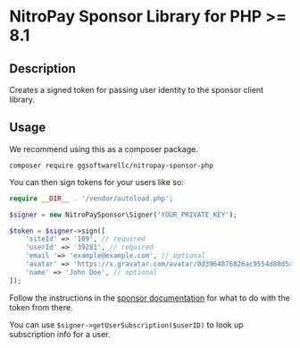 # NitroPay Sponsor Library for PHP >= 8.1

## Description

Creates a signed token for passing user identity to the sponsor client library.

## Usage

We recommend using this as a composer package.

`composer require ggsoftwarellc/nitropay-sponsor-php`

You can then sign tokens for your users like so:

```php
require __DIR__ . '/vendor/autoload.php';

$signer = new NitroPaySponsor\Signer('YOUR_PRIVATE_KEY');

$token = $signer->sign([
    'siteId' => '109', // required
    'userId' => '39281', // required
    'email '=> 'example@example.com', // optional
    'avatar' => 'https://s.gravatar.com/avatar/0d3964876826ac9554d88d5a51ea87a2?s=80', // optional
    'name' => 'John Doe', // optional
]);
```

Follow the instructions in the [sponsor documentation](https://docs.nitropay.com/en/collections/2098552-sponsor) for what to do with the token from there.

You can use `$signer->getUserSubscription($userID)` to look up subscription info for a user.
